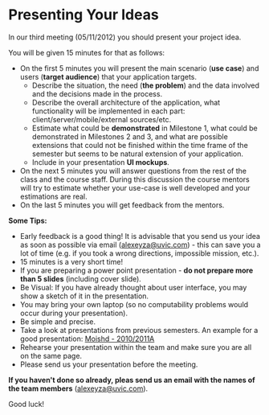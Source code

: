 # Presenting Your Ideas
In our third meeting (05/11/2012) you should present your project idea.

You will be given 15 minutes for that as follows:

- On the first 5 minutes you will present the main scenario (**use case**) and users (**target audience**) that your application targets.
    - Describe the situation, the need (**the problem**) and the data involved and the decisions made in the process.
    - Describe the overall architecture of the application, what functionality will be implemented in each part: client/server/mobile/external sources/etc. 
    - Estimate what could be **demonstrated** in Milestone 1, what could be demonstrated in Milestones 2 and 3, and what are possible extensions that could not be finished within the time frame of the semester but seems to be natural extension of your application.
    - Include in your presentation **UI mockups**.
- On the next 5 minutes you will answer questions from the rest of the class and the course staff. During this discussion the course mentors will try to estimate whether your use-case is well developed and your estimations are real.
- On the last 5 minutes you will get feedback from the mentors.

**Some Tips:**

- Early feedback is a good thing! It is advisable that you send us your idea as soon as possible via email ([alexeyza@uvic.com](mailto:alexeyza@uvic.com)) - this can save you a lot of time (e.g. if you took a wrong directions, impossible mission, etc.).
- 15 minutes is a very short time!
- If you are preparing a power point presentation - **do not prepare more than 5 slides** (including cover slide).
- Be Visual: If you have already thought about user interface, you may show a sketch of it in the presentation.
- You may bring your own laptop (so no computability problems would occur during your presentation).
- Be simple and precise.
- Take a look at presentations from previous semesters. An example for a good presentation: [Moishd - 2010/2011A](https://docs.google.com/viewer?a=v&pid=sites&srcid=ZGVmYXVsdGRvbWFpbnxjbG91ZHdlYjEwYXxneDoyOWIzOTg0NWQ5ZDQ3YTdh&pli=1)
- Rehearse your presentation within the team and make sure you are all on the same page.
- Please send us your presentation before the meeting.

**If you haven't done so already, pleas send us an email with the names of the team members** ([alexeyza@uvic.com](mailto:alexeyza@uvic.com)).

Good luck!